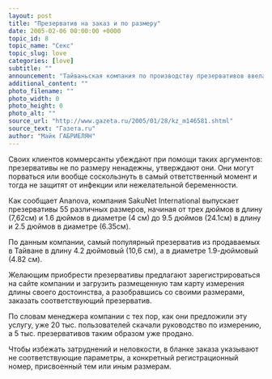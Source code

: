```yaml
---
layout: post
title: "Презерватив на заказ и по размеру"
date: 2005-02-06 00:00:00 +0000
topic_id: 8
topic_name: "Секс"
topic_slug: love
categories: [love]
subtitle: ""
announcement: "Тайваньская компания по производству презервативов ввела новую услугу для своих клиентов. Мужчины могут приобрести здесь кондомы, сделанные на заказ."
additional_content: ""
photo_filename: ""
photo_width: 0
photo_height: 0
photo_alt: ""
source_url: "http://www.gazeta.ru/2005/01/28/kz_m146581.shtml"
source_text: "Газета.ru"
author: "Майк ГАБРИЕЛЯН"
---
```

Своих клиентов коммерсанты убеждают при помощи таких аргументов: презервативы не по размеру ненадежны, утверждают они. Они могут порваться или вообще соскользнуть в самый ответственный момент и тогда не защитят от инфекции или нежелательной беременности.

Как сообщает Ananova, компания SakuNet International выпускает презервативы 55 различных размеров, начиная от трех дюймов в длину (7,62cм) и 1.6 дюймов в диаметре (4 см) до 9.5 дюймов (24.1cм) в длину и 2.5 дюймов в диаметре (6.35cм).

По данным компании, самый популярный презерватив из продаваемых в Тайване в длину 4.2 дюймовый (10,6 см), а в диаметре 1.9-дюймовый (4.82 cм).

Желающим приобрести презервативы предлагают зарегистрироваться на сайте компании и загрузить размещенную там карту измерения длины своего достоинства, а разобравшись со своими размерами, заказать соответствующий презерватив.

По словам менеджера компании с тех пор, как они предложили эту услугу, уже 20 тыс. пользователей скачали руководство по измерению, а 5 тыс. презервативов таким образом уже продано.

Чтобы избежать затруднений и неловкости, в бланке заказа указывают не соответствующие параметры, а конкретный регистрационный номер, присвоенный тем или иным размерам.
